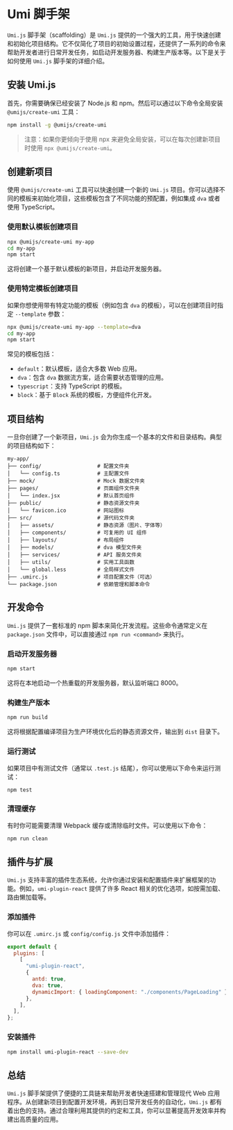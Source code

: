 # Umi 脚手架

`Umi.js` 脚手架（scaffolding）是 `Umi.js` 提供的一个强大的工具，用于快速创建和初始化项目结构。它不仅简化了项目的初始设置过程，还提供了一系列的命令来帮助开发者进行日常开发任务，如启动开发服务器、构建生产版本等。以下是关于如何使用 `Umi.js` 脚手架的详细介绍。

## 安装 Umi.js

首先，你需要确保已经安装了 Node.js 和 npm。然后可以通过以下命令全局安装 `@umijs/create-umi` 工具：

```bash
npm install -g @umijs/create-umi
```

> 注意：如果你更倾向于使用 npx 来避免全局安装，可以在每次创建新项目时使用 `npx @umijs/create-umi`。

## 创建新项目

使用 `@umijs/create-umi` 工具可以快速创建一个新的 `Umi.js` 项目。你可以选择不同的模板来初始化项目，这些模板包含了不同功能的预配置，例如集成 `dva` 或者使用 TypeScript。

### 使用默认模板创建项目

```bash
npx @umijs/create-umi my-app
cd my-app
npm start
```

这将创建一个基于默认模板的新项目，并启动开发服务器。

### 使用特定模板创建项目

如果你想使用带有特定功能的模板（例如包含 `dva` 的模板），可以在创建项目时指定 `--template` 参数：

```bash
npx @umijs/create-umi my-app --template=dva
cd my-app
npm start
```

常见的模板包括：

- `default`：默认模板，适合大多数 Web 应用。
- `dva`：包含 `dva` 数据流方案，适合需要状态管理的应用。
- `typescript`：支持 TypeScript 的模板。
- `block`：基于 `Block` 系统的模板，方便组件化开发。

## 项目结构

一旦你创建了一个新项目，`Umi.js` 会为你生成一个基本的文件和目录结构。典型的项目结构如下：

```
my-app/
├── config/                  # 配置文件夹
│   └── config.ts            # 主配置文件
├── mock/                    # Mock 数据文件夹
├── pages/                   # 页面组件文件夹
│   └── index.jsx            # 默认首页组件
├── public/                  # 静态资源文件夹
│   └── favicon.ico          # 网站图标
├── src/                     # 源代码文件夹
│   ├── assets/              # 静态资源（图片、字体等）
│   ├── components/          # 可复用的 UI 组件
│   ├── layouts/             # 布局组件
│   ├── models/              # dva 模型文件夹
│   ├── services/            # API 服务文件夹
│   ├── utils/               # 实用工具函数
│   └── global.less          # 全局样式文件
├── .umirc.js                # 项目配置文件（可选）
└── package.json             # 依赖管理和脚本命令
```

## 开发命令

`Umi.js` 提供了一套标准的 npm 脚本来简化开发流程。这些命令通常定义在 `package.json` 文件中，可以直接通过 `npm run <command>` 来执行。

### 启动开发服务器

```bash
npm start
```

这将在本地启动一个热重载的开发服务器，默认监听端口 8000。

### 构建生产版本

```bash
npm run build
```

这将根据配置编译项目为生产环境优化后的静态资源文件，输出到 `dist` 目录下。

### 运行测试

如果项目中有测试文件（通常以 `.test.js` 结尾），你可以使用以下命令来运行测试：

```bash
npm test
```

### 清理缓存

有时你可能需要清理 Webpack 缓存或清除临时文件。可以使用以下命令：

```bash
npm run clean
```

## 插件与扩展

`Umi.js` 支持丰富的插件生态系统，允许你通过安装和配置插件来扩展框架的功能。例如，`umi-plugin-react` 提供了许多 React 相关的优化选项，如按需加载、路由懒加载等。

### 添加插件

你可以在 `.umirc.js` 或 `config/config.js` 文件中添加插件：

```javascript
export default {
  plugins: [
    [
      "umi-plugin-react",
      {
        antd: true,
        dva: true,
        dynamicImport: { loadingComponent: "./components/PageLoading" },
      },
    ],
  ],
};
```

### 安装插件

```bash
npm install umi-plugin-react --save-dev
```

## 总结

`Umi.js` 脚手架提供了便捷的工具链来帮助开发者快速搭建和管理现代 Web 应用程序。从创建新项目到配置开发环境，再到日常开发任务的自动化，`Umi.js` 都有着出色的支持。通过合理利用其提供的约定和工具，你可以显著提高开发效率并构建出高质量的应用。
